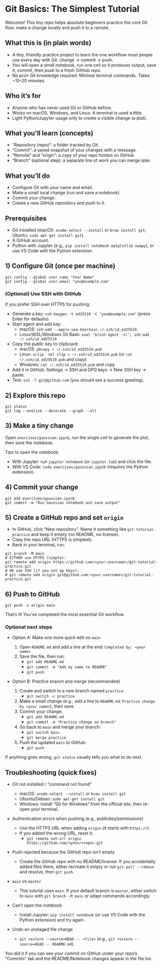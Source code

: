 # Git Basics: The Simplest Tutorial

Welcome! This tiny repo helps absolute beginners practice the core Git flow: make a change locally and push it to a remote.

## What this is (in plain words)
- A tiny, friendly practice project to learn the one workflow most people use every day with Git: change → commit → push.
- You will open a small notebook, run one cell so it produces output, save it, commit, then push to a fresh GitHub repo.
- No prior Git knowledge required. Minimal terminal commands. Takes ~10–20 minutes.

## Who it’s for
- Anyone who has never used Git or GitHub before.
- Works on macOS, Windows, and Linux. A terminal is used a little.
- Light Python/Jupyter usage only to create a visible change (a plot).

## What you’ll learn (concepts)
- “Repository (repo)”: a folder tracked by Git.
- “Commit”: a saved snapshot of your changes with a message.
- “Remote” and “origin”: a copy of your repo hosted on GitHub.
- “Branch” (optional step): a separate line of work you can merge later.

## What you’ll do
- Configure Git with your name and email.
- Make a small local change (run and save a notebook).
- Commit your change.
- Create a new GitHub repository and push to it.

## Prerequisites
- Git installed (macOS: `xcode-select --install` or `brew install git`; Ubuntu: `sudo apt-get install git`).
- A GitHub account.
- Python with Jupyter (e.g., `pip install notebook matplotlib numpy`), or use VS Code with the Python extension.

## 1) Configure Git (once per machine)
```
git config --global user.name "Your Name"
git config --global user.email "you@example.com"
```

### (Optional) Use SSH with GitHub
If you prefer SSH over HTTPS for pushing:
- Generate a key: `ssh-keygen -t ed25519 -C "you@example.com"` (press Enter for defaults)
- Start agent and add key:
  - macOS: `ssh-add --apple-use-keychain ~/.ssh/id_ed25519`
  - Linux/WSL/Windows Git Bash: `eval "$(ssh-agent -s)"; ssh-add ~/.ssh/id_ed25519`
- Copy the public key to clipboard:
  - macOS: `pbcopy < ~/.ssh/id_ed25519.pub`
  - Linux: `xclip -sel clip < ~/.ssh/id_ed25519.pub` (or `cat ~/.ssh/id_ed25519.pub` and copy)
  - Windows: `cat ~/.ssh/id_ed25519.pub` and copy
- Add it in GitHub: Settings → SSH and GPG keys → New SSH key → paste.
- Test: `ssh -T git@github.com` (you should see a success greeting).

## 2) Explore this repo
```
git status
git log --oneline --decorate --graph --all
```

## 3) Make a tiny change
Open `exercises/gaussian.ipynb`, run the single cell to generate the plot, then save the notebook.

Tips to open the notebook:
- With Jupyter: run `jupyter notebook` (or `jupyter lab`) and click the file.
- With VS Code: `code exercises/gaussian.ipynb` (requires the Python extension).

## 4) Commit your change
```
git add exercises/gaussian.ipynb
git commit -m "Run Gaussian notebook and save output"
```

## 5) Create a GitHub repo and set `origin`
- In GitHub, click “New repository”. Name it something like `git-tutorial-practice` and keep it empty (no README, no license).
- Copy the repo URL (HTTPS is simplest).
- Back in your terminal, run:
```
git branch -M main
# EITHER use HTTPS (simple):
git remote add origin https://github.com/<your-username>/git-tutorial-practice.git
# OR use SSH (if you set up keys):
# git remote add origin git@github.com:<your-username>/git-tutorial-practice.git
```

## 6) Push to GitHub
```
git push -u origin main
```

That’s it! You’ve completed the most essential Git workflow.

### Optional next steps
- Option A: Make one more quick edit on `main`
  1) Open `README.md` and add a line at the end: `Completed by: <your name>`
  2) Save the file, then run:
     - `git add README.md`
     - `git commit -m "Add my name to README"`
     - `git push`

- Option B: Practice branch and merge (recommended)
  1) Create and switch to a new branch named `practice`:
     - `git switch -c practice`
  2) Make a small change (e.g., add a line to `README.md`: `Practice change by <your name>`), then save.
  3) Commit your change:
     - `git add README.md`
     - `git commit -m "Practice change on branch"`
  4) Go back to `main` and merge your branch:
     - `git switch main`
     - `git merge practice`
  5) Push the updated `main` to GitHub:
     - `git push`

If anything goes wrong, `git status` usually tells you what to do next.

## Troubleshooting (quick fixes)
- Git not installed / “command not found”
  - macOS: `xcode-select --install` or `brew install git`
  - Ubuntu/Debian: `sudo apt-get install git`
  - Windows: Install “Git for Windows” from the official site, then re-open your terminal.

- Authentication errors when pushing (e.g., publickey/permissions)
  - Use the HTTPS URL when adding `origin` (it starts with `https://`).
  - If you added the wrong URL, reset it:
    - `git remote set-url origin https://github.com/<you>/<repo>.git`

- Push rejected because the GitHub repo isn’t empty
  - Create the GitHub repo with no README/license. If you accidentally added files there, either recreate it empty or run `git pull --rebase` and resolve, then `git push`.

- `main` vs `master`
  - This tutorial uses `main`. If your default branch is `master`, either switch to `main` with `git branch -M main` or adapt commands accordingly.

- Can’t open the notebook
  - Install Jupyter: `pip install notebook` (or use VS Code with the Python extension) and try again.

- Undo an unstaged file change
  - `git restore --source=HEAD -- <file>` (e.g., `git restore --source=HEAD -- README.md`).

You did it if you can see your commit on GitHub under your repo’s “Commits” tab and the README/Notebook changes appear in the file list.

